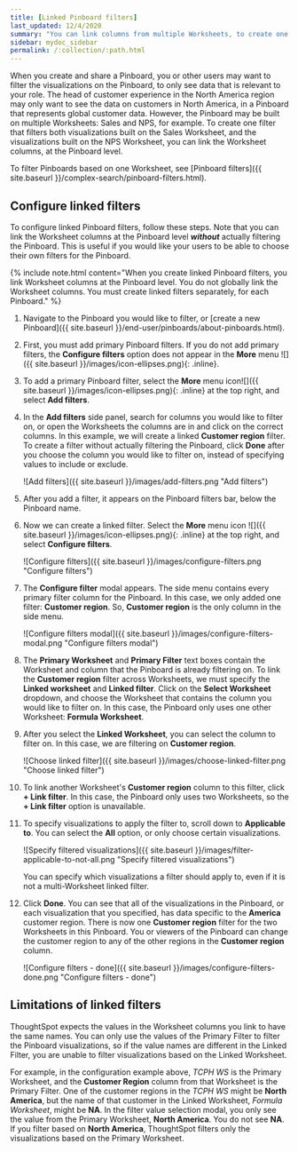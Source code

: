 ```yaml
---
title: [Linked Pinboard filters]
last_updated: 12/4/2020
summary: "You can link columns from multiple Worksheets, to create one Pinboard filter for visualizations that come from different Worksheets."
sidebar: mydoc_sidebar
permalink: /:collection/:path.html
---
```

When you create and share a Pinboard, you or other users may want to filter the visualizations on the Pinboard, to only see data that is relevant to your role. The head of customer experience in the North America region may only want to see the data on customers in North America, in a Pinboard that represents global customer data. However, the Pinboard may be built on multiple Worksheets: Sales and NPS, for example. To create one filter that filters both visualizations built on the Sales Worksheet, and the visualizations built on the NPS Worksheet, you can link the Worksheet columns, at the Pinboard level.

To filter Pinboards based on one Worksheet, see [Pinboard filters]({{ site.baseurl }}/complex-search/pinboard-filters.html).

## Configure linked filters
To configure linked Pinboard filters, follow these steps. Note that you can link the Worksheet columns at the Pinboard level ***without*** actually filtering the Pinboard. This is useful if you would like your users to be able to choose their own filters for the Pinboard.

{% include note.html content="When you create linked Pinboard filters, you link Worksheet columns at the Pinboard level. You do not globally link the Worksheet columns. You must create linked filters separately, for each Pinboard." %}

1. Navigate to the Pinboard you would like to filter, or [create a new Pinboard]({{ site.baseurl }}/end-user/pinboards/about-pinboards.html).

2. First, you must add primary Pinboard filters. If you do not add primary filters, the **Configure filters** option does not appear in the **More** menu ![]({{ site.baseurl }}/images/icon-ellipses.png){: .inline}.

3. To add a primary Pinboard filter, select the **More** menu icon![]({{ site.baseurl }}/images/icon-ellipses.png){: .inline} at the top right, and select **Add filters**.

4. In the **Add filters** side panel, search for columns you would like to filter on, or open the Worksheets the columns are in and click on the correct columns. In this example, we will create a linked **Customer region** filter. To create a filter without actually filtering the Pinboard, click **Done** after you choose the column you would like to filter on, instead of specifying values to include or exclude.

    ![Add filters]({{ site.baseurl }}/images/add-filters.png "Add filters")

5. After you add a filter, it appears on the Pinboard filters bar, below the Pinboard name.

6. Now we can create a linked filter. Select the **More** menu icon ![]({{ site.baseurl }}/images/icon-ellipses.png){: .inline} at the top right, and select **Configure filters**.

    ![Configure filters]({{ site.baseurl }}/images/configure-filters.png "Configure filters")

7. The **Configure filter** modal appears. The side menu contains every primary filter column for the Pinboard. In this case, we only added one filter: **Customer region**. So, **Customer region** is the only column in the side menu.

    ![Configure filters modal]({{ site.baseurl }}/images/configure-filters-modal.png "Configure filters modal")

8. The **Primary Worksheet** and **Primary Filter** text boxes contain the Worksheet and column that the Pinboard is already filtering on. To link the **Customer region** filter across Worksheets, we must specify the **Linked worksheet** and **Linked filter**. Click on the **Select Worksheet** dropdown, and choose the Worksheet that contains the column you would like to filter on. In this case, the Pinboard only uses one other Worksheet: **Formula Worksheet**.

9. After you select the **Linked Worksheet**, you can select the column to filter on. In this case, we are filtering on **Customer region**.

    ![Choose linked filter]({{ site.baseurl }}/images/choose-linked-filter.png "Choose linked filter")

10. To link another Worksheet's **Customer region** column to this filter, click **+ Link filter**. In this case, the Pinboard only uses two Worksheets, so the **+ Link filter** option is unavailable.

11. To specify visualizations to apply the filter to, scroll down to **Applicable to**. You can select the **All** option, or only choose certain visualizations.

    ![Specify filtered visualizations]({{ site.baseurl }}/images/filter-applicable-to-not-all.png "Specify filtered visualizations")

    You can specify which visualizations a filter should apply to, even if it is not a multi-Worksheet linked filter.

12. Click **Done**. You can see that all of the visualizations in the Pinboard, or each visualization that you specified, has data specific to the **America** customer region. There is now one **Customer region** filter for the two Worksheets in this Pinboard. You or viewers of the Pinboard can change the customer region to any of the other regions in the **Customer region** column.

    ![Configure filters - done]({{ site.baseurl }}/images/configure-filters-done.png "Configure filters - done")

## Limitations of linked filters
ThoughtSpot expects the values in the Worksheet columns you link to have the same names. You can only use the values of the Primary Filter to filter the Pinboard visualizations, so if the value names are different in the Linked Filter, you are unable to filter visualizations based on the Linked Worksheet.

For example, in the configuration example above, *TCPH WS* is the Primary Worksheet, and the **Customer Region** column from that Worksheet is the Primary Filter. One of the customer regions in the *TCPH WS* might be **North America**, but the name of that customer in the Linked Worksheet, *Formula Worksheet*, might be **NA**. In the filter value selection modal, you only see the value from the Primary Worksheet, **North America**. You do not see **NA**. If you filter based on **North America**, ThoughtSpot filters only the visualizations based on the Primary Worksheet.
